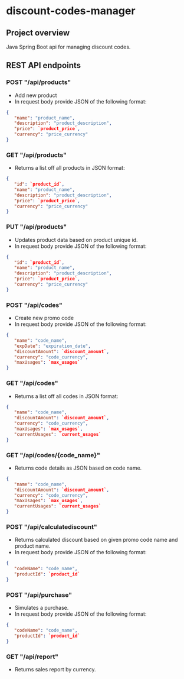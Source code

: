 # discount-codes-manager

## Project overview
Java Spring Boot api for managing discount codes.



## REST API endpoints

### POST "/api/products"
- Add new product
- In request body provide JSON of the following format:
 ```json
{
	"name": "product_name",
	"description": "product_description",
	"price": `product_price`,
	"currency": "price_currency"
}
```


### GET "/api/products"
- Returns a list off all products in JSON format:
 ```json
{
	"id": `product_id`,
	"name": "product_name",
	"description": "product_description",
	"price": `product_price`,
	"currency": "price_currency"
}
```

### PUT "/api/products"
- Updates product data based on product unique id.
- In request body provide JSON of the following format:
 ```json
{
	"id": `product_id`,
	"name": "product_name",
	"description": "product_description",
	"price": `product_price`,
	"currency": "price_currency"
}
```


### POST "/api/codes"
- Create new promo code
- In request body provide JSON of the following format:
 ```json
{
	"name": "code_name",
	"expDate": "expiration_date",
	"discountAmount": `discount_amount`,
	"currency": "code_currency",
	"maxUsages": `max_usages`
}
```


### GET "/api/codes"
- Returns a list off all codes in JSON format:
 ```json
{
	"name": "code_name",
	"discountAmount": `discount_amount`,
	"currency": "code_currency",
	"maxUsages": `max_usages`,
	"currentUsages": `current_usages`
}
```


### GET "/api/codes/{code_name}"
- Returns code details as JSON based on code name.
 ```json
{
	"name": "code_name",
	"discountAmount": `discount_amount`,
	"currency": "code_currency",
	"maxUsages": `max_usages`,
	"currentUsages": `current_usages`
}
```


### POST "/api/calculatediscount"
- Returns calculated discount based on given promo code name and product name.
- In request body provide JSON of the following format:
 ```json
{
	"codeName": "code_name",
	"productId": `product_id`
}
```


### POST "/api/purchase"
- Simulates a purchase.
- In request body provide JSON of the following format:
 ```json
{
	"codeName": "code_name",
	"productId": `product_id`
}
```


### GET "/api/report"
- Returns sales report by currency.




